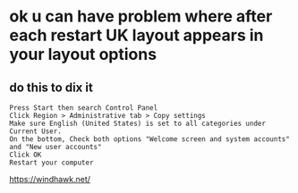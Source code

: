 # ok u can have problem where after each restart UK layout appears in your layout options
## do this to dix it
```
Press Start then search Control Panel
Click Region > Administrative tab > Copy settings
Make sure English (United States) is set to all categories under Current User.
On the bottom, Check both options "Welcome screen and system accounts" and "New user accounts"
Click OK
Restart your computer
```


https://windhawk.net/
